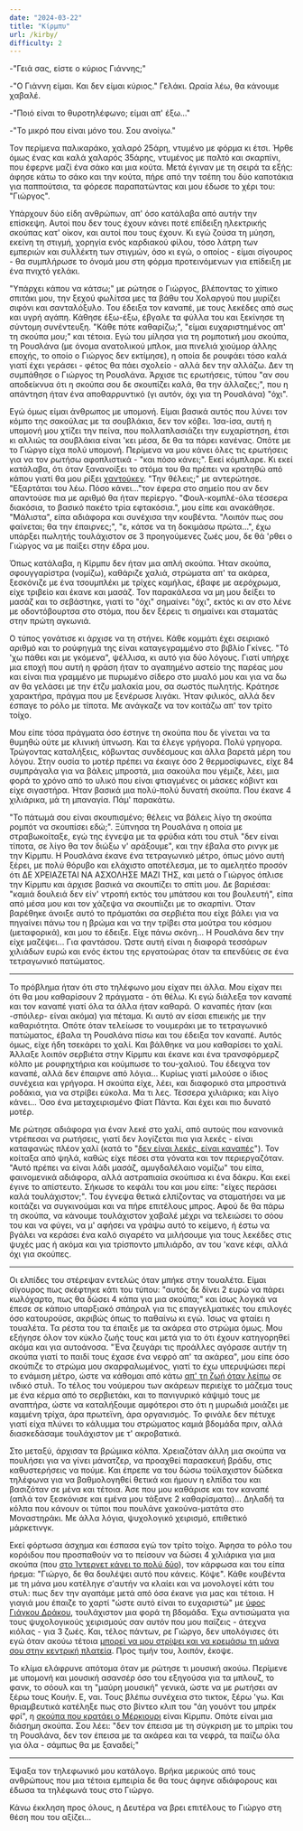 ```yaml
---
date: "2024-03-22"
title: "Κίρμπυ"
url: /kirby/
difficulty: 2
---
```


-"Γειά σας, είστε ο κύριος Γιάννης;"



-"Ο Γιάννη είμαι. Και δεν είμαι κύριος." Γελάκι. Ωραία λέω, θα κάνουμε χαβαλέ.



-"Ποιό είναι το θυροτηλέφωνο; είμαι απ' έξω..." 



-"Το μικρό που είναι μόνο του. Σου ανοίγω."



Τον περίμενα παλικαράκο, χαλαρό 25άρη, ντυμένο με φόρμα κι έτσι. Ήρθε όμως ένας και καλά χαλαρός 35άρης, ντυμένος με παλτό και σκαρπίνι, που έφερνε μαζί ένα σάκο και μια κούτα. Μετά έγιναν με τη σειρά τα εξής: άφησε κάτω το σάκο και την κούτα, πήρε από την τσέπη του δύο καποτάκια για παππούτσια, τα φόρεσε παραπατώντας και μου έδωσε το χέρι του: "Γιώργος".

Υπάρχουν δύο είδη ανθρώπων, απ' όσο κατάλαβα από αυτήν την επίσκεψη. Αυτοί που δεν τους έχουν κάνει ποτέ επίδειξη ηλεκτρικής σκούπας κατ' οίκον, και αυτοί που τους έχουν. Κι εγώ ζούσα τη μύηση, εκείνη τη στιγμή, χορηγία ενός καρδιακού φίλου, τόσο λάτρη των εμπεριών και συλλέκτη των στιγμών, όσο κι εγώ, ο οποίος - είμαι σίγουρος - θα συμπλήρωσε το όνομά μου στη φόρμα προτεινόμενων για επίδειξη με ένα πνιχτό γελάκι.

"Υπάρχει κάπου να κάτσω;" με ρώτησε ο Γιώργος, βλέποντας το χίπικο σπιτάκι μου, την ξεχού φωλίτσα μες τα βάθυ του Χολαργού που μυρίζει σιφόνι και σανταλόξυλο. Του έδειξα τον καναπέ, με τους λεκέδες από σως και υγρή αγάπη. Κάθησε έξω-έξω, έβγαλε τα φύλλα του και ξεκίνησε τη σύντομη συνέντευξη. "Κάθε πότε καθαρίζω;", "είμαι ευχαριστημένος απ' τη σκούπα μου;" και τέτοια. Εγώ του μίλησα για τη ρομποτική μου σκούπα, τη Ρουσλάνα (με όνομα ανατολικού μπλοκ, μια πινελιά χιούμορ άλλης εποχής, το οποίο ο Γιώργος δεν εκτίμησε), η οποία δε ρουφάει τόσο καλά γιατί έχει γεράσει - φέτος θα πάει σχολείο - αλλά δεν την αλλάζω. Δεν τη συμπάθησε ο Γιώργος τη Ρουσλάνα. Άρχισε τις ερωτήσεις, τύπου "αν σου αποδείκνυα ότι η σκούπα σου δε σκουπίζει καλά, θα την άλλαζες;", που η απάντηση ήταν ένα αποθαρρυντικό (γι αυτόν, όχι για τη Ρουσλάνα) "όχι".

Εγώ όμως είμαι άνθρωπος με υπομονή. Είμαι βασικά αυτός που λύνει τον κόμπο της σακούλας με τα σουβλάκια, δεν τον κόβει. Ίσα-ίσα, αυτή η υπομονή μου χτίζει την πείνα, που πολλαπλασιάζει την ευχαρίστηση, έτσι κι αλλιώς τα σουβλάκια είναι 'κει μέσα, δε θα τα πάρει κανένας. Οπότε με το Γιώργο είχα πολύ υπομονή. Περίμενα να μου κάνει όλες τις ερωτήσεις για να τον ρωτήσω αφοπλιστικά - "και πόσο κάνει;". Εκεί κόμπλαρε. Κι εκεί κατάλαβα, ότι όταν ξανανοίξει το στόμα του θα πρέπει να κρατηθώ από κάπου γιατί θα μου ρίξει [χαντούκεν](https://en.wikipedia.org/wiki/Hadouken). "Την θέλεις;" με αντερώτησε. "Εξαρτάται του λέω. Πόσο κάνει..."τον έφερα στο σημείο που αν δεν απαντούσε πια με αριθμό θα ήταν περίεργο. "Φουλ-κομπλέ-όλα τέσσερα διακόσια, το βασικό πακέτο τρία εφτακόσια.", μου είπε και ανακάθησε. "Μάλιστα", είπα αδιάφορα και συνέχισα την κουβέντα. "Λοιπόν πως σου φαίνεται; θα την έπαιρνες;", "ε, κάτσε να τη δοκιμάσω πρώτα...", έχω υπάρξει πωλητής τουλάχιστον σε 3 προηγούμενες ζωές μου, δε θά 'ρθει ο Γιώργος να με παίξει στην έδρα μου.

Όπως κατάλαβα, η Κίρμπυ δεν ήταν μια απλή σκούπα. Ήταν σκούπα, σφουγγαρίστρα (νομίζω), καθάριζε χαλιά, στρώματα απ' τα ακάρεα, ξεσκόνιζε με ένα τσουμπλέκι με τρίχες καμήλας, έβαφε με αερόχρωμα, είχε τριβείο και έκανε και μασάζ. Τον παρακάλεσα να μη μου δείξει το μασάζ και το σεβάστηκε, γιατί το "όχι" σημαίνει "όχι", εκτός κι αν στο λένε με οδοντόβουρτσα στο στόμα, που δεν ξέρεις τι σημαίνει και σταματάς στην πρώτη αγκωνιά.

Ο τύπος γονάτισε κι άρχισε να τη στήνει. Κάθε κομμάτι έχει σειριακό αριθμό και το ρούφηγμά της είναι καταγεγραμμένο στο βιβλίο Γκίνες. "Τό 'χω πάθει και με γκόμενα", ψέλλισα, κι αυτό για δύο λόγους. Γιατί υπήρχε μια εποχή που αυτή η φράση ήταν το αγαπημένο αστείο της παρέας μου και είναι πια γραμμένο  με πυρωμένο σίδερο στο μυαλό μου και για να δω αν θα γελάσει με την έτζυ μαλακία μου, σα σωστός πωλητής. Κράτησε χαρακτήρα, πράγμα που με ξενέρωσε λιγάκι. Ήταν φιλικός, αλλά δεν έσπαγε το ρόλο με τίποτα. Με ανάγκαζε να τον κοιτάζω απ' τον τρίτο τοίχο.

Μου είπε τόσα πράγματα όσο έστηνε τη σκούπα που δε γίνεται να τα θυμηθώ ούτε με κλινική ύπνωση. Και τα έλεγε γρήγορα. Πολύ γρηγορα. Τρώγοντας καταλήξεις, κόβωντας συνδέσμους και άλλα βαρετά μέρη του λόγου. Στην ουσία το μοτέρ πρέπει να έκαιγε όσο 2 θερμοσίφωνες, είχε 84 συμπράγαλα για να βάλεις μπροστά, μια σακούλα που γέμιζε, λέει, μια φορά το χρόνο από το υλικό που είναι φτιαγμένες οι μάσκες κόβιντ και είχε σιγαστήρα. Ήταν βασικά μια πολύ-πολύ δυνατή σκούπα. Που έκανε 4 χιλιάρικα, μά τη μπαναγία. Πάμ' παρακάτω.

"Το πάτωμά σου είναι σκουπισμένο; θέλεις να βάλεις λίγο τη σκούπα ρομπότ να σκουπίσει εδώ;". Ξύπνησα τη Ρουσλάνα η οποία με στραβωκοίταξε, εγώ της έγνεψα με τα φρύδια κάτι του στυλ "δεν είναι τίποτα, σε λίγο θα τον διώξω ν' αράξουμε", και την έβαλα στο ρινγκ με την Κίρμπυ. Η Ρουσλάνα έκανε ένα τετραγωνικό μέτρο, όπως μόνο αυτή ξέρει, με πολύ θόρυβο και ελάχιστο αποτέλεσμα, με το αμελητέο προσόν ότι ΔΕ ΧΡΕΙΑΖΕΤΑΙ ΝΑ ΑΣΧΟΛΗΣΕ ΜΑΖΙ ΤΗΣ, και μετά ο Γιώργος όπλισε την Κίρμπυ και άρχισε βασικά να σκουπίζει το σπίτι μου. Δε βαριέσαι: "καμιά δουλειά δεν είν' ντροπή εκτός του μπάτσου και του βουλευτή", είπα από μέσα μου και τον χάζεψα να σκουπίιζει με το σκαρπίνι. Όταν βαρέθηκε άνοιξε αυτό το πράματάκι σα σερβιέτα που είχε βάλει για να πηγαίνει πάνω του η βρώμα και να την τρίβει στα μούτρα του κόσμου (μεταφορικά), και μου το έδειξε. Είχε πάνω σκόνη... Η Ρουσλάνα δεν την είχε μαζέψει... Για φαντάσου. Ώστε αυτή είναι η διαφορά τεσσάρων χιλιάδων ευρώ και ενός έκτου της εργατοώρας όταν τα επενδύεις σε ένα τετραγωνικό πατώματος.

---

Το πρόβλημα ήταν ότι στο τηλέφωνο μου είχαν πει άλλα. Μου είχαν πει ότι θα μου καθαρίσουν 2 πράγματα - ότι θέλω. Κι εγώ διάλεξα τον καναπέ και τον καναπέ γιατί όλα τα άλλα ήταν καθαρά. Ο καναπές ήταν (και -σπόιλερ- είναι ακόμα) για πέταμα. Κι αυτό αν είσαι επιεικής με την καθαριότητα. Οπότε όταν τελείωσε το νουμεράκι με το τετραγωνικό πατώματος, έβαλα τη Ρουσλάνα πίσω και του έδειξα τον καναπέ. Αυτός όμως, είχε ήδη τσεκάρει το χαλί. Και βάλθηκε να μου καθαρίσει το χαλί. Άλλαξε λοιπόν σερβιέτα στην Κίρμπυ και έκανε και ένα τρανσφόρμερζ κόλπο με ρουφηχτήρια και κούμπωσε το του-χαλιού. Του έδειχνα τον καναπέ, αλλά δεν έπαιρνε από λόγια... Κυρίως γιατί μιλούσε ο ίδιος συνέχεια και γρήγορα. Η σκούπα είχε, λέει, και διαφορικό στα μπροστινά ροδάκια, για να στρίβει εύκολα. Μα τι λες. Τέσσερα χιλιάρικα; και λίγο κάνει... Όσο ένα μεταχειρισμένο Φίατ Πάντα. Και έχει και πιο δυνατό μοτέρ.

Με ρώτησε αδιάφορα για έναν λεκέ στο χαλί, από αυτούς που κανονικά ντρέπεσαι να ρωτήσεις, γιατί δεν λογίζεται πια για λεκές - είναι καταφανώς πλέον χαλί (κατά το "[δεν είναι λεκές, είναι καναπές](https://youtu.be/Kwtht1y0Lx4?t=2125)"). Τον κοίταξα από ψηλά, καθώς είχε πέσει στα γόνατα και τον περιεργαζόταν. "Αυτό πρέπει να είναι λάδι μασάζ, αμυγδαλέλαιο νομίζω" του είπα, φαινομενικά αδιάφορα, αλλά αστραπιαία σκούπισα κι ένα δάκρυ. Και εκεί έγινε το απίστευτο. Σήκωσε το κεφάλι του και μου είπε: "είχες περάσει καλά τουλάχιστον;". Του έγνεψα θετικά ελπίζοντας να σταματήσει να με κοιτάζει να συγκινούμαι και να πήρε επιτέλους μπρος. Αφού δε θα πάρω τη σκούπα, να κάνουμε τουλάχιστον χαβαλέ μέχρι να τελειώσει το σόου του και να φύγει, να μ' αφήσει να γράψω αυτό το κείμενο, ή έστω να βγάλει να κεράσει ένα καλό σιγαρέτο να μιλήσουμε για τους λεκέδες στις ψυχές μας ή ακόμα και για τρίσποντο μπιλιάρδο, αν του 'κανε κέφι, αλλά όχι για σκούπες.

---

Οι ελπίδες του στέρεψαν εντελώς όταν μπήκε στην τουαλέτα. Είμαι σίγουρος πως σκέφτηκε κάτι του τύπου: "αυτός δε δίνει 2 ευρώ να πάρει κωλόχαρτο, πως θα δώσει 4 κάπα για μια σκούπα;" και ίσως λογικά να έπεσε σε κάποιο υπαρξιακό σπάηραλ για τις επαγγελματικές του επιλογές όσο κατουρούσε, ακριβώς όπως το παθαίνω κι εγώ. Ίσως να φταίει η τουαλέτα. Τα ρέστα του τα έπαιξε με τα ακάρεα στο στρώμα όμως. Μου εξήγησε όλον τον κύκλο ζωής τους και μετά για το ότι έχουν κατηγορηθεί ακόμα και για αυτοάνοσα. "Ένα ζευγάρι τις προάλλες αγόρασε αυτήν τη σκούπα γιατί το παιδί τους έχασε ένα νεφρό απ' τα ακάρεα", μου είπε όσο σκούπιζε το στρώμα μου σκαρφαλωμένος, γιατί το έχω υπερυψώσει περί το ενάμιση μέτρο, ώστε να κάθομαι από κάτω [απ' τη ζωή όταν λείπω](https://www.youtube.com/watch?v=AWvZnY-8RIU&t=139s) σε ινδικό στυλ. Το τέλος του νούμερου των ακάρεων περιείχε το μάζεμα τους με ένα κέρμα από το σερβιετάκι, και το πανιγυρικό κάψιμό τους με αναπτήρα, ώστε να καταλήξουμε αμφότεροι στο ότι η μυρωδιά μοιάζει με καμμένη τρίχα, άρα πρωτεϊνη, άρα οργανισμός. Το φινάλε δεν πέτυχε γιατί είχα πλύνει το κάλυμμα του στρώματος καμιά βδομάδα πριν, αλλά διασκεδάσαμε τουλάχιστον με τ' ακροβατικά.

Στο μεταξύ, άρχισαν τα βρώμικα κόλπα. Χρειαζόταν άλλη μια σκούπα να πουλήσει για να γίνει μάνατζερ, να προαχθεί παρασκευή βράδυ, στις καθυστερήσεις να πούμε. Και έπρεπε να του δώσω τούλαχιστον δώδεκα τηλέφωνα για να βαθμολογηθεί θετικά και ήμουν η ελπίδα του και βασιζόταν σε μένα και τέτοια. Άσε που μου καθάρισε και τον καναπέ (απλά τον ξεσκόνισε και εμένα μου τάξανε 2 καθαρίσματα)... Δηλαδή τα κόλπα που κάνουν οι τύποι που πουλάνε χακούνα-ματάτα στο Μοναστηράκι. Με άλλα λόγια, ψυχολογικό χειρισμό, επιθετικό μάρκετινγκ.

Εκεί φόρτωσα άσχημα και έσπασα εγώ τον τρίτο τοίχο. Άφησα το ρόλο του κορόιδου που προσπαθούν να το πείσουν να δώσει 4 χιλιάρικα για μια σκούπα (που [στο Ίντερνετ κάνει το πολύ δύο](https://www.kirbyservice.eu/en/kirby-stofzuigers/)), τον κάρφωσα και του είπα ήρεμα: "Γιώργο, δε θα δουλέψει αυτό που κάνεις. Κόψε". Κάθε κουβέντα με τη μάνα μου κατέληγε σ'αυτήν να κλαίει και να μονολογεί κάτι του στυλ: πως δεν την αγαπάμε μετά από όσα έκανε για μας και τέτοια. Η γιαγιά μου έπαιζε το χαρτί "ώστε αυτό είναι το ευχαριστώ" με [ύφος Γιάγκου Δράκου](https://youtu.be/HIQj74w_1tc?t=10), τουλάχιστον μια φορά τη βδομάδα. Έχω αντισώματα για τους ψυχολογικούς χειρισμούς σαν αυτόν που μου παίζεις - άτεχνα κιόλας - για 3 ζωές. Και, τέλος πάντων, ρε Γιώργο, δεν υπολόγισες ότι εγώ όταν ακούω τέτοια [μπορεί να μου στρίψει και να κρεμάσω τη μάνα σου στην κεντρική πλατεία](https://youtu.be/7-ev9ky0qFM?t=1212). Προς τιμήν του, λοιπόν, έκοψε.

Το κλίμα ελάφρυνε απότομα όταν με ρώτησε τι μουσική ακούω. Περίμενε με υπομονή και μουσική ασανσέρ όσο του εξηγούσα για τα μπλουζ, το φανκ, το σόουλ και τη "μαύρη μουσική" γενικά, ώστε να με ρωτήσει αν ξέρω τους Κουήν. Ε, ναι. Τους βλέπω συνέχεια στο τικτοκ, ξέρω 'γω. Και θριαμβευτικά κατέληξε πως στο βίντεο κλιπ του "άη γουόντ του μπρέκ φρί", η [σκούπα που κρατάει ο Μέρκιουρι](https://youtu.be/f4Mc-NYPHaQ?t=25) είναι Κίρμπυ. Οπότε είναι μια διάσημη σκούπα. Σου λέει: "δεν τον έπεισα με τη σύγκριση με το μπρίκι του τη Ρουσλάνα, δεν τον έπεισα με τα ακάρεα και τα νεφρά, τα παίζω όλα για όλα - σάμπως θα με ξαναδεί;"

---

Έψαξα τον τηλεφωνικό μου κατάλογο. Βρήκα μερικούς από τους ανθρώπους που μια τέτοια εμπειρία δε θα τους άφηνε αδιάφορους και έδωσα τα τηλέφωνά τους στο Γιώργο.

Κάνω έκκληση προς όλους, η Δευτέρα να βρει επιτέλους το Γιώργο στη θέση που του αξίζει...
